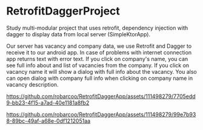 # RetrofitDaggerProject
Study multi-modular project that uses retrofit, dependency injection with dagger to display data from local server (SimpleKtorApp).

Our server has vacancy and company data, we use Retrofit and Dagger to receive it to our android app. In case of problems with internet connection app returns text with error text. If you click on company's name, you can see full info about and list of vacancies from the company. If you click on vacancy name it will show a dialog with full info about the vacancy. You also can open dialog with company full info when clicking on company name in vacancy description.

https://github.com/robarcoo/RetrofitDaggerApp/assets/111498279/7705edd9-bb23-4f15-a7ad-40e1181a8fb2


https://github.com/robarcoo/RetrofitDaggerApp/assets/111498279/99e7b938-89bc-49af-a68e-0df1212051aa


